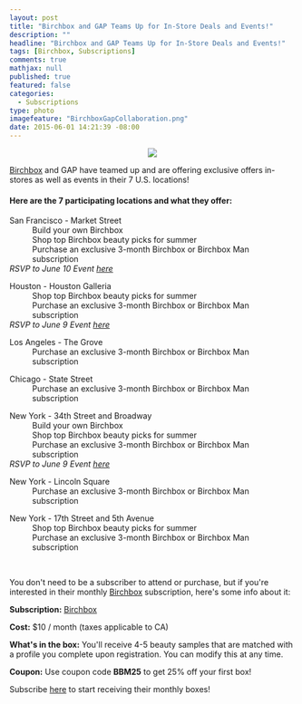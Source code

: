 ```yaml
---
layout: post
title: "Birchbox and GAP Teams Up for In-Store Deals and Events!"
description: ""
headline: "Birchbox and GAP Teams Up for In-Store Deals and Events!"
tags: [Birchbox, Subscriptions]
comments: true
mathjax: null
published: true
featured: false
categories: 
  - Subscriptions
type: photo
imagefeature: "BirchboxGapCollaboration.png"
date: 2015-06-01 14:21:39 -08:00
---
```

<center><img src='/images/BirchboxGapCollaboration.png'></center>
<p><a href="https://www.birchbox.com/invite/whatsupmailbox">Birchbox</a> and GAP have teamed up and are offering exclusive offers in-stores as well as events in their 7 U.S. locations!</p>

<H4>Here are the 7 participating locations and what they offer:</H4>
<DL>
<DT>San Francisco - Market Street</DT>
<DD>Build your own Birchbox</DD>
<DD>Shop top Birchbox beauty picks for summer</DD>
<DD>Purchase an exclusive 3-month Birchbox or Birchbox Man subscription</DD>
<i>RSVP to June 10 Event <a href="http://join.birchbox.com/gap/clkn/https/gapbirchboxsummerbeautyshopsf.eventbrite.com">here</a></i>
</DL>
<DL>
<DT>Houston - Houston Galleria</DT>
<DD>Shop top Birchbox beauty picks for summer</DD>
<DD>Purchase an exclusive 3-month Birchbox or Birchbox Man subscription</DD>
<i>RSVP to June 9 Event <a href="http://join.birchbox.com/gap/clkn/https/gapbirchboxsummerbeautyshophouston.eventbrite.com">here</a></i>
</DL>
<DL>
<DT>Los Angeles - The Grove</DT>
<DD>Purchase an exclusive 3-month Birchbox or Birchbox Man subscription</DD>
</DL>
<DL>
<DT>Chicago - State Street</DT>
<DD>Purchase an exclusive 3-month Birchbox or Birchbox Man subscription</DD>
</DL>
<DL>
<DT>New York - 34th Street and Broadway</DT>
<DD>Build your own Birchbox</DD>
<DD>Shop top Birchbox beauty picks for summer</DD>
<DD>Purchase an exclusive 3-month Birchbox or Birchbox Man subscription</DD>
<i>RSVP to June 9 Event <a href="http://join.birchbox.com/gap/clkn/https/gapbirchboxsummerbeautyshopnyc.eventbrite.com">here</a></i>
</DL>
<DL>
<DT>New York - Lincoln Square</DT>
<DD>Purchase an exclusive 3-month Birchbox or Birchbox Man subscription</DD>
</DL>
<DL>
<DT>New York - 17th Street and 5th Avenue</DT>
<DD>Shop top Birchbox beauty picks for summer</DD>
<DD>Purchase an exclusive 3-month Birchbox or Birchbox Man subscription</DD>
</DL>

<br>

<p>You don't need to be a subscriber to attend or purchase, but if you're interested in their monthly <a href="https://www.birchbox.com/invite/whatsupmailbox">Birchbox</a> subscription, here's some info about it:</p>

<p><b>Subscription:</b> <a href="https://www.birchbox.com/invite/whatsupmailbox">Birchbox</a></p>
<p><b>Cost:</b> $10 / month (taxes applicable to CA)</p>
<p><b>What's in the box:</b> You'll receive 4-5 beauty samples that are matched with a profile you complete upon registration. You can modify this at any time.</p>
<p><b>Coupon:</b> Use coupon code <b>BBM25</b> to get 25% off your first box!
<p>Subscribe <a href="https://www.birchbox.com/invite/whatsupmailbox">here</a> to start receiving their monthly boxes!</p>
